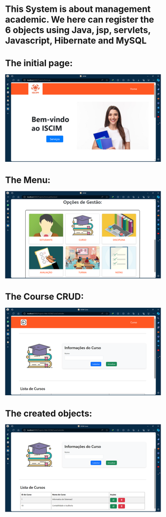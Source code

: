 <h1>This System is about management academic. We here can register the 6 objects using Java, jsp, servlets, Javascript, Hibernate and MySQL</h1>

<div>
<h1>The initial page:</h1> 
</div>

![Imagem inicial](inicial.png)

<div>
<h1>The Menu:</h1> 
</div>

![Imagem menu](menu.png)

<div>
<h1>The Course CRUD:</h1> 
</div>

![Imagem curso](curso.png)

<div>
<h1>The created objects:</h1> 
</div>

![Imagem curso](curso-db.png)
